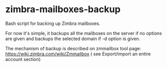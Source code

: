 # zimbra-mailboxes-backup
Bash script for backing up Zimbra mailboxes.

For now it's simple, it backups all the mailboxes on the server if no options are given and backups the selected domain if -d option is given.

The mechanism of backup is described on zmmailbox tool page:
https://wiki.zimbra.com/wiki/Zmmailbox ( see Export/import an entire account section)
